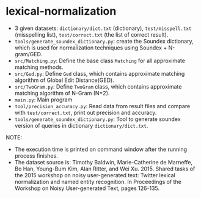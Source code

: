 # lexical-normalization

* 3 given datasets: `dictionary/dict.txt` (dictionary), `test/misspell.txt` (misspelling list), `test/correct.txt` (the list of correct result).
* `tools/generate_soundex_dictionary.py`: create the Soundex dictionary, which is used for normalization techniques using Soundex + N-gram/GED.
* `src/Matching.py`: Define the base class `Matching` for all approximate matching methods.
* `src/Ged.py`: Define `Ged` class, which contains approximate matching algorithm of Global Edit Distance(GED).
* `src/TwoGram.py`: Define `TwoGram` class, which contains approximate matching algorithm of N-Gram (N=2).
* `main.py`: Main program
* `tool/precision_accuracy.py`: Read data from result files and compare with `test/correct.txt`, print out precision and accuracy.
* `tools/generate_soundex_dictionary.py`: Tool to generate soundex version of queries in dictionary `dictionary/dict.txt`.

NOTE:
- The execution time is printed on command window after the running process finishes.
- The dataset source is: Timothy Baldwin, Marie-Catherine de Marneffe, Bo Han, Young-Bum Kim, Alan Ritter, and Wei Xu. 2015. 
Shared tasks of the 2015 workshop on noisy user-generated text: Twitter lexical normalization and named entity recognition. 
In Proceedings of the Workshop on Noisy User-generated Text, pages 126-135.
